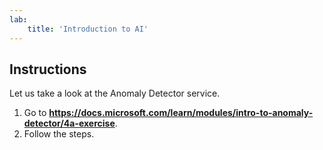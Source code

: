 ```yaml
---
lab:
    title: 'Introduction to AI'
---
```


## Instructions
Let us take a look at the Anomaly Detector service.

1.	Go to **https://docs.microsoft.com/learn/modules/intro-to-anomaly-detector/4a-exercise**.
2.	Follow the steps. 


